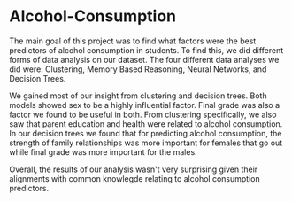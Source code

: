 # Alcohol-Consumption

The main goal of this project was to find what factors were the best predictors of alcohol consumption in students. To find this, we did different forms of data analysis on our dataset. The four different data analyses we did were: Clustering, Memory Based Reasoning, Neural Networks, and Decision Trees.

We gained most of our insight from clustering and decision trees. Both models showed sex to be a highly influential factor. Final grade was also a factor we found to be useful in both. From clustering specifically, we also saw that parent education and health were related to alcohol consumption. In our decision trees we found that for predicting alcohol consumption, the strength of family relationships was more important for females that go out while final grade was more important for the males.

Overall, the results of our analysis wasn't very surprising given their alignments with common knowlegde relating to alcohol consumption predictors.
